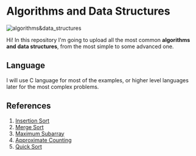 # Algorithms and Data Structures

![algorithms&data_structures](https://image.ibb.co/fy6F0p/if_SEO_site_map_969252.png)

Hi! In this repository I'm going to upload all the most common **algorithms and data structures**, from the most simple to some advanced one.

## Language
I will use C language for most of the examples, or higher level languages later for the most complex problems.

## References
1) [Insertion Sort](https://en.wikipedia.org/wiki/Insertion_sort)
2) [Merge Sort](https://en.wikipedia.org/wiki/Merge_sort)
3) [Maximum Subarray](https://en.wikipedia.org/wiki/Maximum_subarray_problem)
4) [Approximate Counting](https://en.wikipedia.org/wiki/Approximate_counting_algorithm)
5) [Quick Sort](https://en.wikipedia.org/wiki/Quicksort)
